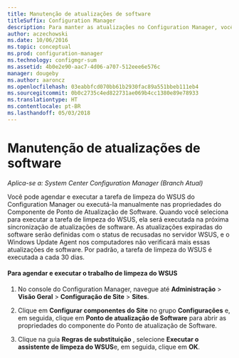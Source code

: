 ```yaml
---
title: Manutenção de atualizações de software
titleSuffix: Configuration Manager
description: Para manter as atualizações no Configuration Manager, você pode agendar a tarefa de limpeza do WSUS ou executá-la manualmente.
author: aczechowski
ms.date: 10/06/2016
ms.topic: conceptual
ms.prod: configuration-manager
ms.technology: configmgr-sum
ms.assetid: 4b0e2e90-aac7-4d06-a707-512eee6e576c
manager: dougeby
ms.author: aaroncz
ms.openlocfilehash: 03eabbfcd070bb61b2930fac89a551bbeb111eb4
ms.sourcegitcommit: 0b0c2735c4ed822731ae069b4cc1380e89e78933
ms.translationtype: HT
ms.contentlocale: pt-BR
ms.lasthandoff: 05/03/2018
---
```

# <a name="software-updates-maintenance"></a>Manutenção de atualizações de software

*Aplica-se a: System Center Configuration Manager (Branch Atual)*

Você pode agendar e executar a tarefa de limpeza do WSUS do Configuration Manager ou executá-la manualmente nas propriedades do Componente de Ponto de Atualização de Software. Quando você seleciona para executar a tarefa de limpeza do WSUS, ela será executada na próxima sincronização de atualizações de software. As atualizações expiradas do software serão definidas com o status de recusadas no servidor WSUS, e o Windows Update Agent nos computadores não verificará mais essas atualizações de software. Por padrão, a tarefa de limpeza do WSUS é executada a cada 30 dias.  

#### <a name="to-schedule-and-run-the-wsus-cleanup-job"></a>Para agendar e executar o trabalho de limpeza do WSUS  

1.  No console do Configuration Manager, navegue até **Administração** > **Visão Geral** > **Configuração de Site** > **Sites**.  

2.  Clique em **Configurar componentes do Site** no grupo **Configurações** e, em seguida, clique em **Ponto de atualização de Software** para abrir as propriedades do componente do Ponto de atualização de Software.  

3.  Clique na guia **Regras de substituição** , selecione **Executar o assistente de limpeza do WSUS**e, em seguida, clique em **OK**.
